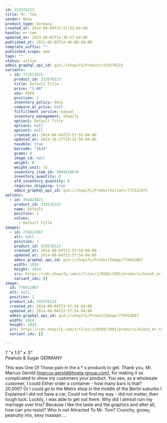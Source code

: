 ```yaml
---
id: 333576223
title: Mr. Tom
vendor: None
product_type: Germany
created_at: 2014-08-04T23:57:52-04:00
handle: mr-tom
updated_at: 2023-08-02T14:36:57-04:00
published_at: 2011-06-02T14:46:00-04:00
template_suffix: ""
published_scope: web
tags: ""
status: active
admin_graphql_api_id: gid://shopify/Product/333576223
variants:
  - id: 772521975
    product_id: 333576223
    title: Default Title
    price: "3.00"
    sku: K560
    position: 1
    inventory_policy: deny
    compare_at_price: null
    fulfillment_service: manual
    inventory_management: shopify
    option1: Default Title
    option2: null
    option3: null
    created_at: 2014-08-04T23:57:52-04:00
    updated_at: 2023-10-27T19:42:56-04:00
    taxable: true
    barcode: "1624"
    grams: 0
    image_id: null
    weight: 0
    weight_unit: lb
    inventory_item_id: 1889528070
    inventory_quantity: 0
    old_inventory_quantity: 0
    requires_shipping: true
    admin_graphql_api_id: gid://shopify/ProductVariant/772521975
options:
  - id: 394425871
    product_id: 333576223
    name: Default
    position: 1
    values:
      - Default Title
images:
  - id: 776912867
    alt: null
    position: 1
    product_id: 333576223
    created_at: 2014-08-04T23:57:54-04:00
    updated_at: 2014-08-04T23:57:54-04:00
    admin_graphql_api_id: gid://shopify/ProductImage/776912867
    width: 1024
    height: 1024
    src: https://cdn.shopify.com/s/files/1/0589/2901/products/kiosk_mr.tom.tif.jpeg?v=1407211074
    variant_ids: []
image:
  id: 776912867
  alt: null
  position: 1
  product_id: 333576223
  created_at: 2014-08-04T23:57:54-04:00
  updated_at: 2014-08-04T23:57:54-04:00
  admin_graphql_api_id: gid://shopify/ProductImage/776912867
  width: 1024
  height: 1024
  src: https://cdn.shopify.com/s/files/1/0589/2901/products/kiosk_mr.tom.tif.jpeg?v=1407211074
  variant_ids: []

---
```


7 "x 1.5" x .5"  
Peanuts & Sugar GERMANY

This was One Of Those pain in the a \* s products to get. Thank you, Mr. Marcus Gerold \[marcus.gerold@hosta-group.com\], for making it so complicated to show my customers your product. You see, as a wholesale customer, I could Either order a container - how many bars is that? 20,000? Or I could go to the Metro shop in the middle of the Berlin suburbs I Explained I did not have a car, Could not find my way - did not matter, then tough luck. Luckily, I was able to get out there. Why did I almost ruin my marriage over this? Because I like the taste and the graphics and after all, how can you resist? Who is not Attracted To Mr. Tom? Crunchy, gooey, peanutty mix, sexy maaaan ...